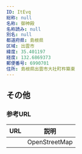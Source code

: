 ```yaml
---
ID: ItEvq
総称: null
名称: 御神殿
名称読み: null
別名: null
都道府県: 島根県
区域: 出雲市
緯度: 35.401197
経度: 132.6869373
郵便番号: 6990701
住所: 島根県出雲市大社町杵築東
---
```


## その他

### 参考URL

| URL | 説明          |
| --- | ------------- |
|     | OpenStreetMap |
